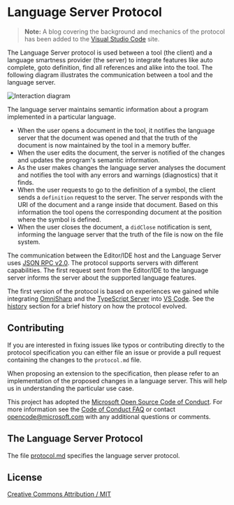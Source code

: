 # Language Server Protocol

> **Note:** A blog covering the background and mechanics of the protocol has been added to the [Visual Studio Code](https://code.visualstudio.com/blogs/2016/06/27/common-language-protocol) site.

The Language Server protocol is used between a tool (the client) and a language smartness provider (the server) to integrate features 
like auto complete, goto definition, find all references and alike into the tool. The following diagram illustrates the communication between a tool and the language server.

![Interaction diagram](images/interaction-diagram.png)

The language server maintains semantic information about a program implemented in a particular language. 
* When the user opens a document in the tool, it notifies the language server that the document was opened and that the truth of the document is now maintained by the tool in a memory buffer. 
* When the user edits the document, the server is notified of the changes and updates the program's semantic information.
* As the user makes changes the language server analyses the document and notifies the tool with any errors and warnings (diagnostics) that it finds.
* When the user requests to go to the definition of a symbol, the client sends a `definition` request to the server. The server responds with the URI of the document and a range inside that document. Based on this information the tool opens the corresponding document at the position where the symbol is defined.
* When the user closes the document, a `didClose` notification is sent, informing the language server that the truth of the file is now on the file system.

The communication between the Editor/IDE host and the Language Server uses [JSON RPC v2.0](http://www.jsonrpc.org/specification). The protocol supports servers with different capabilities. The first request sent from the Editor/IDE to the language server informs the server about the supported language features.

The first version of the protocol is based on experiences we gained while
integrating [OmniSharp](http://www.omnisharp.net/) and the [TypeScript Server](https://github.com/Microsoft/TypeScript/tree/master/src/server) into 
[VS Code](https://code.visualstudio.com/). See the [history](https://github.com/Microsoft/language-server-protocol/wiki/Protocol-History) section for a brief history on how the protocol evolved.

## Contributing
If you are interested in fixing issues like typos or contributing directly to the protocol specification you can either file an issue or provide a pull request
containing the changes to the `protocol.md` file. 

When proposing an extension to the specification, then please refer to an implementation of the proposed changes in a language server. This will help us in understanding the particular use case.

This project has adopted the [Microsoft Open Source Code of Conduct](https://opensource.microsoft.com/codeofconduct/). For more information see the [Code of Conduct FAQ](https://opensource.microsoft.com/codeofconduct/faq/) or contact [opencode@microsoft.com](mailto:opencode@microsoft.com) with any additional questions or comments.

## The Language Server Protocol

The file [protocol.md](protocol.md) specifies the language server protocol.

## License
[Creative Commons Attribution / MIT](License.txt)
